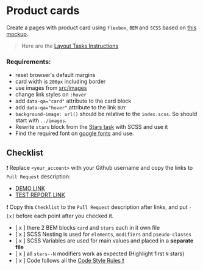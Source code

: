 # Product cards

Create a pages with product card using `flexbox`, `BEM` and `SCSS` based on [this mockup](https://www.figma.com/file/ojkArVazq7vsX0nbpn9CxZ/Moyo-%2F-Catalog-(ENG)?node-id=11325%3A2287&mode=dev).

> Here are the [Layout Tasks Instructions](https://mate-academy.github.io/layout_task-guideline)

### Requirements:

- reset browser's default margins
- card width is `200px` including border
- use images from [src/images](src/images)
- change link styles on `:hover`
- add `data-qa="card"` attribute to the card block
- add `data-qa="hover"` attribute to the link `BUY`
- `background-image: url()` should be relative to the `index.scss`. So should start with `../images`.
- Rewrite `stars` block from the [Stars task](https://github.com/mate-academy/layout_stars) with SCSS and use it
- Find the required font on [google fonts](https://fonts.google.com/) and use.

## Checklist

❗️ Replace `<your_account>` with your Github username and copy the links to `Pull Request` description:

- [DEMO LINK](https://yuriipodria.github.io/layout_product-cards/)
- [TEST REPORT LINK](https://yuriipodria.github.io/layout_product-cards/report/html_report/)

❗️ Copy this `Checklist` to the `Pull Request` description after links, and put `- [x]` before each point after you checked it.

- [ x ] there 2 BEM blocks `card` and `stars` each in it own file
- [ x ] SCSS Nesting is used for `elements`, `modifiers` and `pseudo-classes`
- [ x ] SCSS Variables are used for main values and placed in a **separate file**
- [ x ] all `stars--N` modifiers work as expected (Highlight first `N` stars)
- [ x ] Code follows all the [Code Style Rules ❗️](https://mate-academy.github.io/layout_task-guideline/html-css-code-style-rules)
